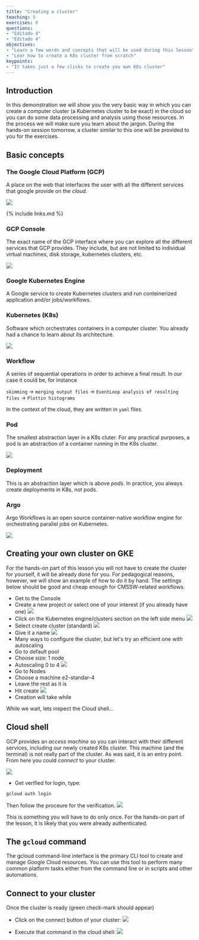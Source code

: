 ```yaml
---
title: "Creating a cluster"
teaching: 5
exercises: 0
questions:
- "Editado 4"
- "Editado 4"
objectives:
- "Learn a few words and concepts that will be used during this lesson"
- "Lear how to create a K8s cluster from scratch"
keypoints:
- "It takes just a few clicks to create you own K8s cluster"
---
```


## Introduction

In this demonstration we will show you the very basic way in which you can create a computer cluster (a Kubernetes cluster to be exact) in the cloud so you can do some data processing and analysis using those resources.  In the process we will make sure you learn about the jargon.  During the hands-on session tomorrow, a cluster similar to this one will be provided to you for the exercises.  

## Basic concepts

### The Google Cloud Platform (GCP)

A place on the web that interfaces the user with all the different services that google provide on the *cloud*.

![](https://www.seekpng.com/png/full/357-3579104_what-is-google-cloud-platform-google-cloud-platform.png)

{% include links.md %}

### GCP Console

The exact name of the GCP interface where you can explore all the different services that GCP provides.  They include, but are not limited to individual virtual machines, disk storage, kubernetes clusters, etc.

![](https://cloudmaven.github.io/cloud101_cloudproviders/fig/03-gcp-intro-0001.png)

### Google Kubernetes Engine

A Google service to create Kubernetes clusters and run conteinerized application and/or jobs/workflows.

### Kubernetes (K8s)

Software which orchestrates containers in a computer cluster.  You already had a chance to learn about its architecture.

![](https://1.bp.blogspot.com/-kCijQkEkmA8/X9ctU83lcJI/AAAAAAAAF5U/GayBI9yQ-PsUuGI9L4Mf8dJwsByp6g8WQCLcBGAsYHQ/s1192/k8%2Barchitecture.PNG)


### Workflow

A series of sequential operations in order to achieve a final result.  In our case it could be, for instance

`skimming` -> `merging output files` -> `EventLoop analysis of resulting files` -> `Plottin histograms`

In the context of the cloud, they are written in `yaml` files.

### Pod

The smallest abstraction layer in a K8s cluter.  For any practical purposes, a pod is an abstraction of a container running in the K8s cluster.

![](https://res.cloudinary.com/escalante-rep/image/upload/v1589159144/i14yfj2jn5nm70bzekxu.jpg)

### Deployment

This is an abstraction layer which is above *pods*.  In practice, you always create deployments in K8s, not pods.

### Argo

Argo Workflows is an open source container-native workflow engine for orchestrating parallel jobs on Kubernetes.

![](https://argoproj.github.io/argo-workflows/assets/argo.png)


## Creating your own cluster on GKE

For the hands-on part of this lesson you will not have to create the cluster for yourself, it will be already done for you.  For pedagogical reasons, however, we will show an example of how to do it by hand.  The settings below should be good and cheap enough for CMSSW-related workflows.

* Get to the Console
* Create a new project or select one of your interest (if you already have one)
![](../fig/project.png)
* Click on the Kubernetes engine/clusters section on the left side menu
![](../fig/k8sengine.png)
* Select create cluster (standard)
![](../fig/createstandard.png)
* Give it a name
![](../fig/clustername.png)
* Many ways to configure the cluster, but let's try an efficient one with autoscaling
* Go to default pool
* Choose size: 1 node
* Autoscaling 0 to 4
  ![](../fig/defaultpool.png)
* Go to Nodes
* Choose a machine e2-standar-4
* Leave the rest as it is
* Hit create
![](../fig/create.png)
* Creation will take while

While we wait, lets inspect the Cloud shell...

## Cloud shell

GCP provides an *access machine* so you can interact with their different services, including our newly created K8s cluster.  This machine (and the terminal) is not really part of the cluster. As was said, it is an entry point.  From here you could *connect* to your cluster.

![](https://cloud.google.com/shell/docs/images/cloud-shell-gcloud.gif)

* Get verified for login, type:
```
gcloud auth login
```
Then follow the proceure for the verification.
![](../fig/auth.png)

This is something you will have to do only once.  For the hands-on part of the lesson, it is likely that you were already authenticated.

## The `gcloud` command

The gcloud command-line interface is the primary CLI tool to create and manage Google Cloud resources. You can use this tool to perform many common platform tasks either from the command line or in scripts and other automations.

## Connect to your cluster

Once the cluster is ready (green check-mark should appear)

* Click on the connect button of your cluster:
![](../fig/connect.png)

* Execute that command in the cloud shell:
![](../fig/accesscluster.png)
